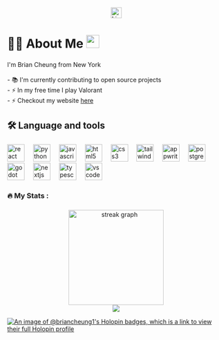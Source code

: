 <!--
**BrianCheung1/BrianCheung1** is a ✨ _special_ ✨ repository because its `README.md` (this file) appears on your GitHub profile.
--> 
###

<div align="center">
  <a href="https://www.linkedin.com/in/brian-cheung1/" target="_blank" rel="noopener noreferrer">
    <img src="https://img.shields.io/static/v1?message=LinkedIn&logo=linkedin&label=&color=0077B5&logoColor=white&labelColor=&style=for-the-badge" height="25" alt="LinkedIn logo" />
  </a>
</div>

###

<h1 align="left">👩‍💻  About Me <img src="https://raw.githubusercontent.com/MartinHeinz/MartinHeinz/master/wave.gif" width="30px"></h1>

###

<p align="left">I'm Brian Cheung from New York<br><br>- 📚 I'm currently contributing to open source projects<br>- ⚡ In my free time I play Valorant<br>- ⚡ Checkout my website <a href="https://www.briancheung.wiki/" target="_blank" rel="noopener noreferrer"> here</a></p>

###

<h2 align="left">🛠 Language and tools</h2>

###

<div align="left">
  <img src="https://cdn.jsdelivr.net/gh/devicons/devicon/icons/react/react-original.svg" height="40" alt="react logo"  />
  <img width="12" />
  <img src="https://cdn.jsdelivr.net/gh/devicons/devicon/icons/python/python-original.svg" height="40" alt="python logo"  />
  <img width="12" />
  <img src="https://cdn.jsdelivr.net/gh/devicons/devicon/icons/javascript/javascript-original.svg" height="40" alt="javascript logo"  />
  <img width="12" />
  <img src="https://cdn.jsdelivr.net/gh/devicons/devicon/icons/html5/html5-original.svg" height="40" alt="html5 logo"  />
  <img width="12" />
  <img src="https://cdn.jsdelivr.net/gh/devicons/devicon/icons/css3/css3-original.svg" height="40" alt="css3 logo"  />
  <img width="12" />
  <img src="https://cdn.jsdelivr.net/gh/devicons/devicon/icons/tailwindcss/tailwindcss-original-wordmark.svg" height="40" alt="tailwindcss logo"  />
  <img width="12" />
  <img src="https://cdn.jsdelivr.net/gh/devicons/devicon/icons/appwrite/appwrite-original.svg" height="40" alt="appwrite logo"  />
  <img width="12" />
  <img src="https://cdn.jsdelivr.net/gh/devicons/devicon/icons/postgresql/postgresql-original.svg" height="40" alt="postgresql logo"  />
  <img width="12" />
  <img src="https://cdn.jsdelivr.net/gh/devicons/devicon/icons/godot/godot-original.svg" height="40" alt="godot logo"  />
  <img width="12" />
  <img src="https://cdn.jsdelivr.net/gh/devicons/devicon/icons/nextjs/nextjs-original.svg" height="40" alt="nextjs logo"  />
  <img width="12" />
  <img src="https://cdn.jsdelivr.net/gh/devicons/devicon/icons/typescript/typescript-original.svg" height="40" alt="typescript logo"  />
  <img width="12" />
  <img src="https://cdn.jsdelivr.net/gh/devicons/devicon/icons/vscode/vscode-original.svg" height="40" alt="vscode logo"  />
</div>

###

<h3 align="left">🔥   My Stats :</h3>

###

<div align="center">
  <div>
  <img src="https://streak-stats.demolab.com?user=briancheung1&locale=en&mode=daily&theme=dark&hide_border=false&border_radius=5&order=3" height="220" alt="streak graph"  />
    </div>
   <div>
  <img src="https://github-readme-stats.vercel.app/api/top-langs/?username=briancheung1&theme=tokyonight&show_icons=true&hide_border=true&layout=compact"/>
     </div>
</div>

[![An image of @briancheung1's Holopin badges, which is a link to view their full Holopin profile](https://holopin.me/briancheung1)](https://holopin.io/@briancheung1)




